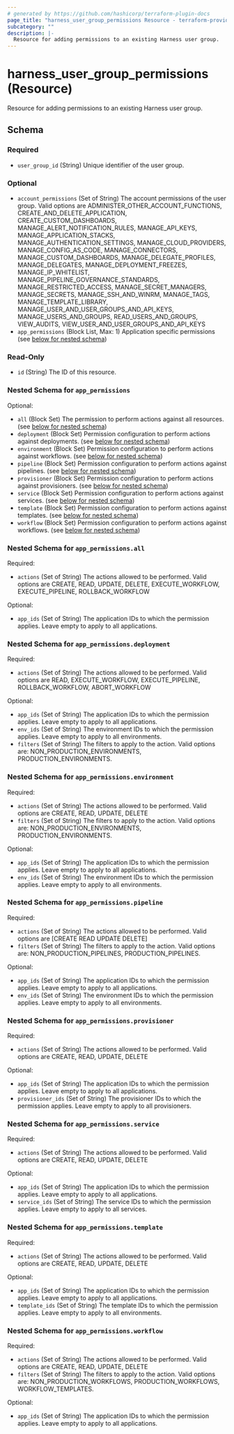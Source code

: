 ```yaml
---
# generated by https://github.com/hashicorp/terraform-plugin-docs
page_title: "harness_user_group_permissions Resource - terraform-provider-harness"
subcategory: ""
description: |-
  Resource for adding permissions to an existing Harness user group.
---
```


# harness_user_group_permissions (Resource)

Resource for adding permissions to an existing Harness user group.



<!-- schema generated by tfplugindocs -->
## Schema

### Required

- `user_group_id` (String) Unique identifier of the user group.

### Optional

- `account_permissions` (Set of String) The account permissions of the user group. Valid options are ADMINISTER_OTHER_ACCOUNT_FUNCTIONS, CREATE_AND_DELETE_APPLICATION, CREATE_CUSTOM_DASHBOARDS, MANAGE_ALERT_NOTIFICATION_RULES, MANAGE_API_KEYS, MANAGE_APPLICATION_STACKS, MANAGE_AUTHENTICATION_SETTINGS, MANAGE_CLOUD_PROVIDERS, MANAGE_CONFIG_AS_CODE, MANAGE_CONNECTORS, MANAGE_CUSTOM_DASHBOARDS, MANAGE_DELEGATE_PROFILES, MANAGE_DELEGATES, MANAGE_DEPLOYMENT_FREEZES, MANAGE_IP_WHITELIST, MANAGE_PIPELINE_GOVERNANCE_STANDARDS, MANAGE_RESTRICTED_ACCESS, MANAGE_SECRET_MANAGERS, MANAGE_SECRETS, MANAGE_SSH_AND_WINRM, MANAGE_TAGS, MANAGE_TEMPLATE_LIBRARY, MANAGE_USER_AND_USER_GROUPS_AND_API_KEYS, MANAGE_USERS_AND_GROUPS, READ_USERS_AND_GROUPS, VIEW_AUDITS, VIEW_USER_AND_USER_GROUPS_AND_API_KEYS
- `app_permissions` (Block List, Max: 1) Application specific permissions (see [below for nested schema](#nestedblock--app_permissions))

### Read-Only

- `id` (String) The ID of this resource.

<a id="nestedblock--app_permissions"></a>
### Nested Schema for `app_permissions`

Optional:

- `all` (Block Set) The permission to perform actions against all resources. (see [below for nested schema](#nestedblock--app_permissions--all))
- `deployment` (Block Set) Permission configuration to perform actions against deployments. (see [below for nested schema](#nestedblock--app_permissions--deployment))
- `environment` (Block Set) Permission configuration to perform actions against workflows. (see [below for nested schema](#nestedblock--app_permissions--environment))
- `pipeline` (Block Set) Permission configuration to perform actions against pipelines. (see [below for nested schema](#nestedblock--app_permissions--pipeline))
- `provisioner` (Block Set) Permission configuration to perform actions against provisioners. (see [below for nested schema](#nestedblock--app_permissions--provisioner))
- `service` (Block Set) Permission configuration to perform actions against services. (see [below for nested schema](#nestedblock--app_permissions--service))
- `template` (Block Set) Permission configuration to perform actions against templates. (see [below for nested schema](#nestedblock--app_permissions--template))
- `workflow` (Block Set) Permission configuration to perform actions against workflows. (see [below for nested schema](#nestedblock--app_permissions--workflow))

<a id="nestedblock--app_permissions--all"></a>
### Nested Schema for `app_permissions.all`

Required:

- `actions` (Set of String) The actions allowed to be performed. Valid options are CREATE, READ, UPDATE, DELETE, EXECUTE_WORKFLOW, EXECUTE_PIPELINE, ROLLBACK_WORKFLOW

Optional:

- `app_ids` (Set of String) The application IDs to which the permission applies. Leave empty to apply to all applications.


<a id="nestedblock--app_permissions--deployment"></a>
### Nested Schema for `app_permissions.deployment`

Required:

- `actions` (Set of String) The actions allowed to be performed. Valid options are READ, EXECUTE_WORKFLOW, EXECUTE_PIPELINE, ROLLBACK_WORKFLOW, ABORT_WORKFLOW

Optional:

- `app_ids` (Set of String) The application IDs to which the permission applies. Leave empty to apply to all applications.
- `env_ids` (Set of String) The environment IDs to which the permission applies. Leave empty to apply to all environments.
- `filters` (Set of String) The filters to apply to the action. Valid options are: NON_PRODUCTION_ENVIRONMENTS, PRODUCTION_ENVIRONMENTS.


<a id="nestedblock--app_permissions--environment"></a>
### Nested Schema for `app_permissions.environment`

Required:

- `actions` (Set of String) The actions allowed to be performed. Valid options are CREATE, READ, UPDATE, DELETE
- `filters` (Set of String) The filters to apply to the action. Valid options are: NON_PRODUCTION_ENVIRONMENTS, PRODUCTION_ENVIRONMENTS.

Optional:

- `app_ids` (Set of String) The application IDs to which the permission applies. Leave empty to apply to all applications.
- `env_ids` (Set of String) The environment IDs to which the permission applies. Leave empty to apply to all environments.


<a id="nestedblock--app_permissions--pipeline"></a>
### Nested Schema for `app_permissions.pipeline`

Required:

- `actions` (Set of String) The actions allowed to be performed. Valid options are [CREATE READ UPDATE DELETE]
- `filters` (Set of String) The filters to apply to the action. Valid options are: NON_PRODUCTION_PIPELINES, PRODUCTION_PIPELINES.

Optional:

- `app_ids` (Set of String) The application IDs to which the permission applies. Leave empty to apply to all applications.
- `env_ids` (Set of String) The environment IDs to which the permission applies. Leave empty to apply to all environments.


<a id="nestedblock--app_permissions--provisioner"></a>
### Nested Schema for `app_permissions.provisioner`

Required:

- `actions` (Set of String) The actions allowed to be performed. Valid options are CREATE, READ, UPDATE, DELETE

Optional:

- `app_ids` (Set of String) The application IDs to which the permission applies. Leave empty to apply to all applications.
- `provisioner_ids` (Set of String) The provisioner IDs to which the permission applies. Leave empty to apply to all provisioners.


<a id="nestedblock--app_permissions--service"></a>
### Nested Schema for `app_permissions.service`

Required:

- `actions` (Set of String) The actions allowed to be performed. Valid options are CREATE, READ, UPDATE, DELETE

Optional:

- `app_ids` (Set of String) The application IDs to which the permission applies. Leave empty to apply to all applications.
- `service_ids` (Set of String) The service IDs to which the permission applies. Leave empty to apply to all services.


<a id="nestedblock--app_permissions--template"></a>
### Nested Schema for `app_permissions.template`

Required:

- `actions` (Set of String) The actions allowed to be performed. Valid options are CREATE, READ, UPDATE, DELETE

Optional:

- `app_ids` (Set of String) The application IDs to which the permission applies. Leave empty to apply to all applications.
- `template_ids` (Set of String) The template IDs to which the permission applies. Leave empty to apply to all environments.


<a id="nestedblock--app_permissions--workflow"></a>
### Nested Schema for `app_permissions.workflow`

Required:

- `actions` (Set of String) The actions allowed to be performed. Valid options are CREATE, READ, UPDATE, DELETE
- `filters` (Set of String) The filters to apply to the action. Valid options are: NON_PRODUCTION_WORKFLOWS, PRODUCTION_WORKFLOWS, WORKFLOW_TEMPLATES.

Optional:

- `app_ids` (Set of String) The application IDs to which the permission applies. Leave empty to apply to all applications.


